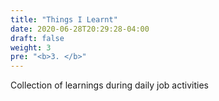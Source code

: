 ```yaml
---
title: "Things I Learnt"
date: 2020-06-28T20:29:28-04:00
draft: false
weight: 3
pre: "<b>3. </b>"
---
```


Collection of learnings during daily job activities

